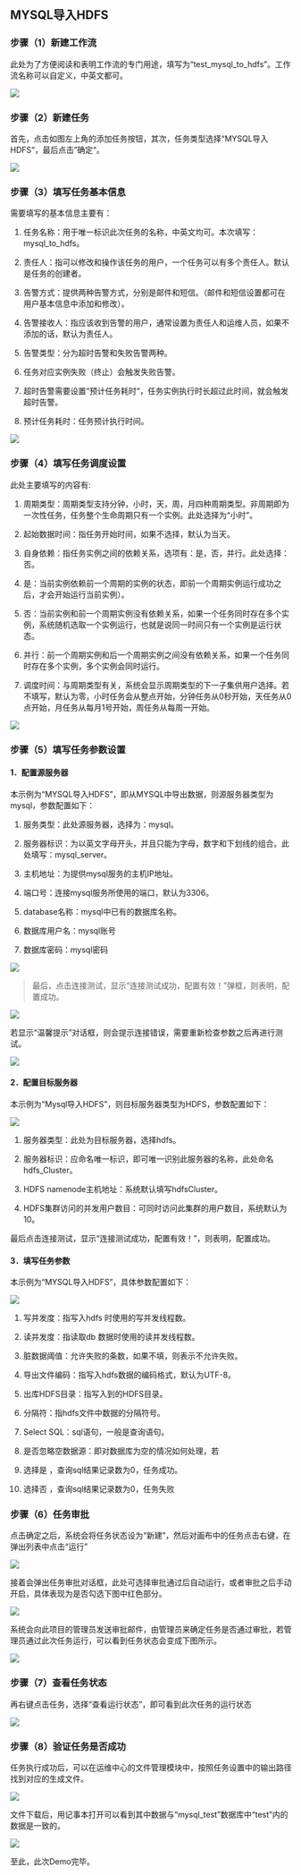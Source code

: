 MYSQL导入HDFS
-----------------

### 步骤（1）新建工作流

此处为了方便阅读和表明工作流的专门用途，填写为“test_mysql_to_hdfs”。工作流名称可以自定义，中英文都可。

![](media/d0f0eb3940d80a99ac9d315de9cf22c5.png)

### 步骤（2）新建任务

首先，点击如图左上角的添加任务按钮，其次，任务类型选择“MYSQL导入HDFS“，最后点击”确定“。

![](media/87fa78c43a8a3364cc2e9f778cb45770.png)

### 步骤（3）填写任务基本信息

需要填写的基本信息主要有：

1.  任务名称：用于唯一标识此次任务的名称，中英文均可。本次填写：mysql_to_hdfs。

2.  责任人：指可以修改和操作该任务的用户，一个任务可以有多个责任人。默认是任务的创建者。

3.  告警方式：提供两种告警方式，分别是邮件和短信。（邮件和短信设置都可在用户基本信息中添加和修改）。

4.  告警接收人：指应该收到告警的用户，通常设置为责任人和运维人员，如果不添加的话，默认为责任人。

5.  告警类型：分为超时告警和失败告警两种。

6.  任务对应实例失败（终止）会触发失败告警。

7.  超时告警需要设置“预计任务耗时“，任务实例执行时长超过此时间，就会触发超时告警。

8.  预计任务耗时：任务预计执行时间。

![](media/3b77330a742a45495784e02dbeb6a536.png)

### 步骤（4）填写任务调度设置

此处主要填写的内容有:

1.  周期类型：周期类型支持分钟，小时，天，周，月四种周期类型。非周期即为一次性任务，任务整个生命周期只有一个实例。此处选择为“小时”。

2.  起始数据时间：指任务开始时间，如果不选择，默认为当天。

3.  自身依赖：指任务实例之间的依赖关系，选项有：是，否，并行。此处选择：否。

4.  是：当前实例依赖前一个周期的实例的状态，即前一个周期实例运行成功之后，才会开始运行当前实例）。

5.  否：当前实例和前一个周期实例没有依赖关系，如果一个任务同时存在多个实例，系统随机选取一个实例运行，也就是说同一时间只有一个实例是运行状态。

6.  并行：前一个周期实例和后一个周期实例之间没有依赖关系，如果一个任务同时存在多个实例，多个实例会同时运行。

7.  调度时间：与周期类型有关，系统会显示周期类型的下一子集供用户选择。若不填写，默认为零，小时任务会从整点开始，分钟任务从0秒开始，天任务从0点开始，月任务从每月1号开始，周任务从每周一开始。

![](media/bd8e326d2cd5c94977a3e881b3c7d49f.png)

### 步骤（5）填写任务参数设置

#### 1．配置源服务器

本示例为“MYSQL导入HDFS”，即从MYSQL中导出数据，则源服务器类型为mysql，参数配置如下：

1.  服务类型：此处源服务器，选择为：mysql。

2.  服务器标识：为以英文字母开头，并且只能为字母，数字和下划线的组合。此处填写：mysql_server。

3.  主机地址：为提供mysql服务的主机IP地址。

4.  端口号：连接mysql服务所使用的端口，默认为3306。

5.  database名称：mysql中已有的数据库名称。

6.  数据库用户名：mysql账号

7.  数据库密码：mysql密码

![](media/dd0cd25510f917299f7c23992332f01c.png)

>   最后，点击连接测试，显示“连接测试成功，配置有效！”弹框，则表明，配置成功。

![](media/1c5e13bf3fdd7ff098e0c374d809a327.png)

若显示“温馨提示”对话框，则会提示连接错误，需要重新检查参数之后再进行测试。

![](media/c8adfed6cb043a0d42343733d4492d3a.png)

#### 2．配置目标服务器

本示例为“Mysql导入HDFS”，则目标服务器类型为HDFS，参数配置如下：

![](media/2436c507ec9a982445564a0de1d435d4.png)

1.  服务器类型：此处为目标服务器，选择hdfs。

2.  服务器标识：应命名唯一标识，即可唯一识别此服务器的名称，此处命名hdfs_Cluster。

3.  HDFS namenode主机地址：系统默认填写hdfsCluster。

4.  HDFS集群访问的并发用户数目：可同时访问此集群的用户数目，系统默认为10。

最后点击连接测试，显示“连接测试成功，配置有效！”，则表明，配置成功。

#### 3．填写任务参数

本示例为“MYSQL导入HDFS”，具体参数配置如下：

![](media/ef6bdbd30dfc85c62653994eb47d7667.png)

1.  写并发度：指写入hdfs 时使用的写并发线程数。

2.  读并发度：指读取db 数据时使用的读并发线程数。

3.  脏数据阈值：允许失败的条数，如果不填，则表示不允许失败。

4.  导出文件编码：指写入hdfs数据的编码格式，默认为UTF-8。

5.  出库HDFS目录：指写入到的HDFS目录。

6.  分隔符：指hdfs文件中数据的分隔符号。

7.  Select SQL：sql语句，一般是查询语句。

8.  是否忽略空数据源：即对数据库为空的情况如何处理，若

9.  选择是 ，查询sql结果记录数为0，任务成功。

10. 选择否 ，查询sql结果记录数为0，任务失败

### 步骤（6）任务审批

点击确定之后，系统会将任务状态设为“新建”，然后对画布中的任务点击右键，在弹出列表中点击“运行”

![](media/0fde298f2f4b1df0213f41dcc09b7410.png)

接着会弹出任务审批对话框，此处可选择审批通过后自动运行，或者审批之后手动开启，具体表现为是否勾选下图中红色部分。

![](media/9ffc9c5576fb36776f3febe5db23f539.png)

系统会向此项目的管理员发送审批邮件，由管理员来确定任务是否通过审批，若管理员通过此次任务运行，可以看到任务状态会变成下图所示。

![](media/5ec2c8df595697af0531d70d0646e02c.png)

### 步骤（7）查看任务状态

再右键点击任务，选择“查看运行状态”，即可看到此次任务的运行状态

![](media/9e05f5390ec0d70f7c8d25190407fc9a.png)

### 步骤（8）验证任务是否成功

任务执行成功后，可以在运维中心的文件管理模块中，按照任务设置中的输出路径找到对应的生成文件。

![](media/57e3d16f56e26969f3bfe2579f4fc7e3.png)

文件下载后，用记事本打开可以看到其中数据与“mysql_test”数据库中“test”内的数据是一致的。

![](media/977c42d76b7e5a594788b084ccb4544e.png)

至此，此次Demo完毕。
